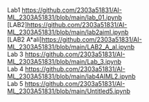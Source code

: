 Lab1
https://github.com/2303a51831/AI-ML_2303A51831/blob/main/lab_01.ipynb
<br>
[LAB2]https://github.com/2303a51831/AI-ML_2303A51831/blob/main/lab2aiml.ipynb
<br>
[LAB2 A*ali]https://github.com/2303a51831/AI-ML_2303A51831/blob/main/LAB2_A_al.ipynb
<br>
Lab 3
https://github.com/2303a51831/AI-ML_2303A51831/blob/main/Lab_3.ipynb
<br>
Lab 4
https://github.com/2303a51831/AI-ML_2303A51831/blob/main/lab4AIML2.ipynb
<br>
Lab 5
https://github.com/2303a51831/AI-ML_2303A51831/blob/main/Untitled5.ipynb
